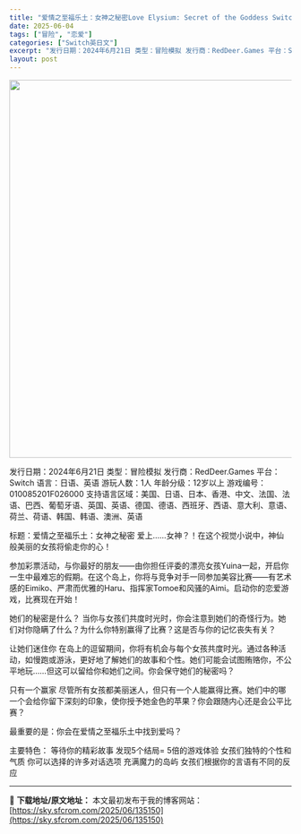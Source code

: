 ```yaml
---
title: "爱情之至福乐土：女神之秘密Love Elysium: Secret of the Goddess Switch NSP (US,EU,JP,AS)英日文"
date: 2025-06-04
tags: ["冒险", "恋爱"]
categories: ["Switch英日文"]
excerpt: "发行日期：2024年6月21日 类型：冒险模拟 发行商：RedDeer.Games 平台：Switch 语言：日语、英语 游玩人数：1人 年龄分级：12岁以上 游戏编号：010085201F026000 支持语言区域：美国、日语、日本、香港、中文、法国、法语、巴西、葡萄牙语、英国、英语、德国、德语、&hellip;"
layout: post
---
```


<img class="aligncenter size-full wp-image-135151" src="https://sky.sfcrom.com/wp-content/uploads/2025/06/2025060403010845.webp" alt="" width="1200" height="675" />

发行日期：2024年6月21日
类型：冒险模拟
发行商：RedDeer.Games
平台：Switch
语言：日语、英语
游玩人数：1人
年龄分级：12岁以上
游戏编号：010085201F026000
支持语言区域：美国、日语、日本、香港、中文、法国、法语、巴西、葡萄牙语、英国、英语、德国、德语、西班牙、西语、意大利、意语、荷兰、荷语、韩国、韩语、澳洲、英语

标题：爱情之至福乐土：女神之秘密
爱上……女神？！在这个视觉小说中，神仙般美丽的女孩将偷走你的心！

参加彩票活动，与你最好的朋友——由你担任评委的漂亮女孩Yuina一起，开启你一生中最难忘的假期。在这个岛上，你将与竞争对手一同参加美容比赛——有艺术感的Eimiko、严肃而优雅的Haru、指挥家Tomoe和风骚的Aimi。启动你的恋爱游戏，比赛现在开始！

她们的秘密是什么？
当你与女孩们共度时光时，你会注意到她们的奇怪行为。她们对你隐瞒了什么？为什么你特别赢得了比赛？这是否与你的记忆丧失有关？

让她们迷住你
在岛上的逗留期间，你将有机会与每个女孩共度时光。通过各种活动，如慢跑或游泳，更好地了解她们的故事和个性。她们可能会试图贿赂你，不公平地玩……但这可以留给你和她们之间。你会保守她们的秘密吗？

只有一个赢家
尽管所有女孩都美丽迷人，但只有一个人能赢得比赛。她们中的哪一个会给你留下深刻的印象，使你授予她金色的苹果？你会跟随内心还是会公平比赛？

最重要的是：你会在爱情之至福乐土中找到爱吗？

主要特色：
等待你的精彩故事
发现5个结局= 5倍的游戏体验
女孩们独特的个性和气质
你可以选择的许多对话选项
充满魔力的岛屿
女孩们根据你的言语有不同的反应

---
📖 **下载地址/原文地址：** 本文最初发布于我的博客网站：[https://sky.sfcrom.com/2025/06/135150](https://sky.sfcrom.com/2025/06/135150)
